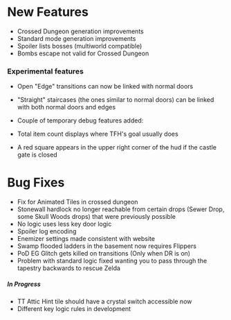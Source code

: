 # New Features

* Crossed Dungeon generation improvements
* Standard mode generation improvements
* Spoiler lists bosses (multiworld compatible)
* Bombs escape not valid for Crossed Dungeon

### Experimental features

* Open "Edge" transitions can now be linked with normal doors
* "Straight" staircases (the ones similar to normal doors) can be linked with both normal doors and edges


* Couple of temporary debug features added:
* Total item count displays where TFH's goal usually does
* A red square appears in the upper right corner of the hud if the castle gate is closed
      

# Bug Fixes

* Fix for Animated Tiles in crossed dungeon
* Stonewall hardlock no longer reachable from certain drops (Sewer Drop, some Skull Woods drops) that were previously possible
* No logic uses less key door logic
* Spoiler log encoding
* Enemizer settings made consistent with website
* Swamp flooded ladders in the basement now requires Flippers
* PoD EG Glitch gets killed on transitions (Only when DR is on)
* Problem with standard logic fixed wanting you to pass through the tapestry backwards to rescue Zelda

##### In Progress

* TT Attic Hint tile should have a crystal switch accessible now 
* Different key logic rules in development 